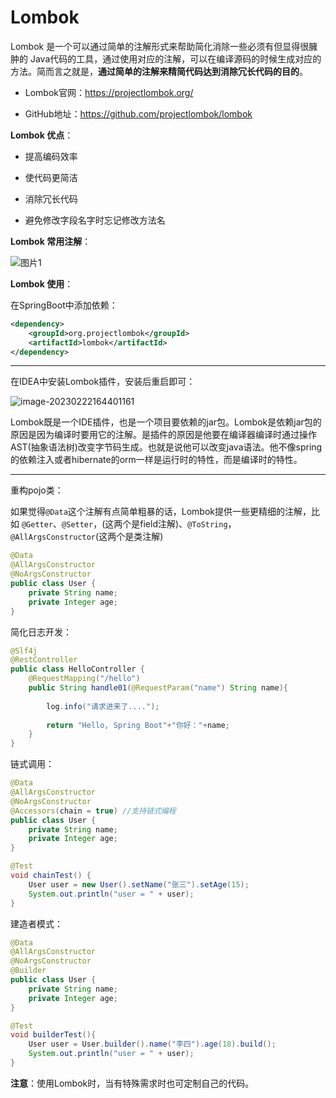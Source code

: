 # Lombok

Lombok 是⼀个可以通过简单的注解形式来帮助简化消除⼀些必须有但显得很臃肿的 Java代码的⼯具，通过使用对应的注解，可以在编译源码的时候生成对应的方法。简而言之就是，**通过简单的注解来精简代码达到消除冗长代码的目的**。

- Lombok官网：https://projectlombok.org/

- GitHub地址：https://github.com/projectlombok/lombok

**Lombok 优点**：

- 提⾼编码效率 

- 使代码更简洁 
- 消除冗长代码 
- 避免修改字段名字时忘记修改方法名

**Lombok 常用注解**：

![图片1](https://cdn.jsdelivr.net/gh/letengzz/Two-C@main/img/Java/202302221828074.png)

**Lombok 使用**：

在SpringBoot中添加依赖：

```xml
<dependency>
	<groupId>org.projectlombok</groupId>
	<artifactId>lombok</artifactId>
</dependency>
```

****

在IDEA中安装Lombok插件，安装后重启即可：

![image-20230222164401161](https://cdn.jsdelivr.net/gh/letengzz/Two-C@main/img/Java/202302221828921.png)

Lombok既是⼀个IDE插件，也是⼀个项目要依赖的jar包。Lombok是依赖jar包的原因是因为编译时要用它的注解。是插件的原因是他要在编译器编译时通过操作AST(抽象语法树)改变字节码生成。也就是说他可以改变java语法。他不像spring的依赖注⼊或者hibernate的orm⼀样是运行时的特性，而是编译时的特性。

****

重构pojo类：

如果觉得`@Data`这个注解有点简单粗暴的话，Lombok提供⼀些更精细的注解，比如 `@Getter`、`@Setter`，(这两个是field注解)、`@ToString`，`@AllArgsConstructor`(这两个是类注解)

```java
@Data
@AllArgsConstructor
@NoArgsConstructor
public class User {
	private String name;
	private Integer age;
}
```

简化日志开发：

```java
@Slf4j
@RestController
public class HelloController {
    @RequestMapping("/hello")
    public String handle01(@RequestParam("name") String name){
        
        log.info("请求进来了....");
        
        return "Hello, Spring Boot"+"你好："+name;
    }
}
```

链式调用：

```java
@Data
@AllArgsConstructor
@NoArgsConstructor
@Accessors(chain = true) //支持链式编程
public class User {
    private String name;
    private Integer age;
}
```

```java
@Test
void chainTest() {
    User user = new User().setName("张三").setAge(15);
	System.out.println("user = " + user);
}
```

建造者模式：

```java
@Data
@AllArgsConstructor
@NoArgsConstructor
@Builder
public class User {
    private String name;
    private Integer age;
}
```

```java
@Test
void builderTest(){
    User user = User.builder().name("李四").age(18).build();
	System.out.println("user = " + user);
}
```

**注意**：使用Lombok时，当有特殊需求时也可定制自己的代码。



